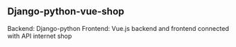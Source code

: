 ## Django-python-vue-shop
Backend: Django-python
Frontend: Vue.js
backend and frontend connected with API
internet shop
